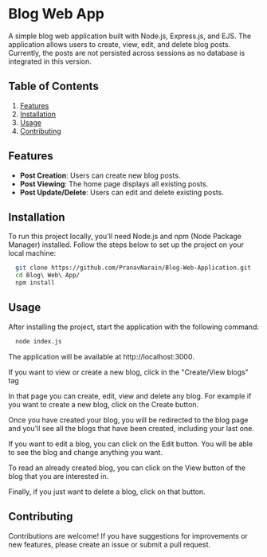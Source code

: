 # Blog Web App

A simple blog web application built with Node.js, Express.js, and EJS. The application allows users to create, view, edit, and delete blog posts. Currently, the posts are not persisted across sessions as no database is integrated in this version.



## Table of Contents

1. [Features](#features)
2. [Installation](#installation)
3. [Usage](#usage)
4. [Contributing](#contributing)

## Features
- **Post Creation**: Users can create new blog posts.
- **Post Viewing**: The home page displays all existing posts.
- **Post Update/Delete**: Users can edit and delete existing posts.
## Installation

To run this project locally, you'll need Node.js and npm (Node Package Manager) installed. Follow the steps below to set up the project on your local machine:

```bash
  git clone https://github.com/PranavNarain/Blog-Web-Application.git
  cd Blog\ Web\ App/
  npm install 
```
    
## Usage
After installing the project, start the application with the following command:

```bash
  node index.js
```

The application will be available at http://localhost:3000.

If you want to view or create a new blog, click in the "Create/View blogs" tag

In that page you can create, edit, view and delete any blog.
For example if you want to create a new blog, click on the Create button.

Once you have created your blog, you will be redirected to the blog page and you'll see all the blogs that have been created, including your last one.

If you want to edit a blog, you can click on the Edit button. You will be able to see the blog and change anything you want.

To read an already created blog, you can click on the View button of the blog that you are interested in.

Finally, if you just want to delete a blog, click on that button.

## Contributing
Contributions are welcome! If you have suggestions for improvements or new features, please create an issue or submit a pull request. 
